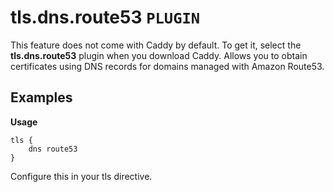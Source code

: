 # tls.dns.route53 `PLUGIN`
This feature does not come with Caddy by default. To get it, select the **tls.dns.route53** plugin when you download Caddy.
Allows you to obtain certificates using DNS records for domains managed with Amazon Route53.

## Examples
**Usage**
```
tls {
    dns route53
}
```
Configure this in your tls directive.